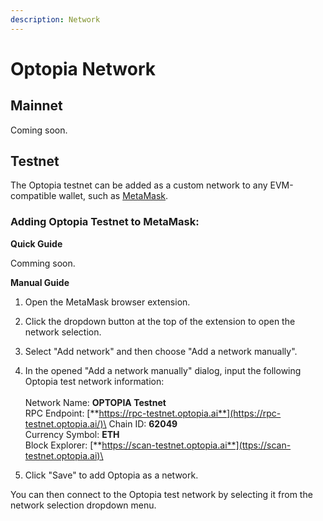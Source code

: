 ```yaml
---
description: Network
---
```


# Optopia Network

## **Mainnet**

Coming soon.

## **Testnet**

The Optopia testnet can be added as a custom network to any EVM-compatible wallet, such as [MetaMask](https://metamask.io/).

### **Adding Optopia Testnet to MetaMask:**

**Quick Guide**

Comming soon.

**Manual Guide**

1. Open the MetaMask browser extension.
2. Click the dropdown button at the top of the extension to open the network selection.
3. Select "Add network" and then choose "Add a network manually".
4. In the opened "Add a network manually" dialog, input the following Optopia test network information: \
   \
   Network Name: **OPTOPIA Testnet** \
   RPC Endpoint: [**https://rpc-testnet.optopia.ai**](https://rpc-testnet.optopia.ai/)\
   Chain ID: **62049**\
   Currency Symbol: **ETH** \
   Block Explorer: [**https://scan-testnet.optopia.ai**](ttps://scan-testnet.optopia.ai)\

5. Click "Save" to add Optopia as a network.

You can then connect to the Optopia test network by selecting it from the network selection dropdown menu.


